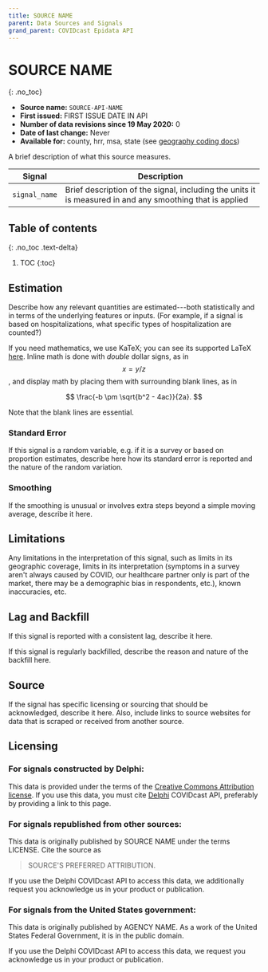 ```yaml
---
title: SOURCE NAME
parent: Data Sources and Signals
grand_parent: COVIDcast Epidata API
---
```


# SOURCE NAME
{: .no_toc}

* **Source name:** `SOURCE-API-NAME`
* **First issued:** FIRST ISSUE DATE IN API
* **Number of data revisions since 19 May 2020:** 0
* **Date of last change:** Never
* **Available for:** county, hrr, msa, state (see [geography coding docs](../covidcast_geography.md))

A brief description of what this source measures.

| Signal | Description |
| --- | --- |
| `signal_name` | Brief description of the signal, including the units it is measured in and any smoothing that is applied |

## Table of contents
{: .no_toc .text-delta}

1. TOC
{:toc}

## Estimation

Describe how any relevant quantities are estimated---both statistically and in
terms of the underlying features or inputs. (For example, if a signal is based
on hospitalizations, what specific types of hospitalization are counted?)

If you need mathematics, we use KaTeX; you can see its supported LaTeX
[here](https://katex.org/docs/supported.html). Inline math is done with *double*
dollar signs, as in $$x = y/z$$, and display math by placing them with
surrounding blank lines, as in

$$
\frac{-b \pm \sqrt{b^2 - 4ac}}{2a}.
$$

Note that the blank lines are essential.

### Standard Error

If this signal is a random variable, e.g. if it is a survey or based on
proportion estimates, describe here how its standard error is reported and the
nature of the random variation.

### Smoothing

If the smoothing is unusual or involves extra steps beyond a simple moving
average, describe it here.

## Limitations

Any limitations in the interpretation of this signal, such as limits in its
geographic coverage, limits in its interpretation (symptoms in a survey aren't
always caused by COVID, our healthcare partner only is part of the market, there
may be a demographic bias in respondents, etc.), known inaccuracies, etc.

## Lag and Backfill

If this signal is reported with a consistent lag, describe it here.

If this signal is regularly backfilled, describe the reason and nature of the
backfill here.

## Source

If the signal has specific licensing or sourcing that should be acknowledged,
describe it here. Also, include links to source websites for data that is
scraped or received from another source.

## Licensing

### For signals constructed by Delphi:

This data is provided under the terms of the [Creative Commons Attribution
license](https://creativecommons.org/licenses/by/4.0/). If you use this data,
you must cite [Delphi](https://delphi.cmu.edu/) COVIDcast API, preferably by
providing a link to this page.

### For signals republished from other sources:

This data is originally published by SOURCE NAME under the terms LICENSE. Cite
the source as

> SOURCE'S PREFERRED ATTRIBUTION.

If you use the Delphi COVIDcast API to access this data, we additionally request
you acknowledge us in your product or publication.

### For signals from the United States government:

This data is originally published by AGENCY NAME. As a work of the United States
Federal Government, it is in the public domain.

If you use the Delphi COVIDcast API to access this data, we request you
acknowledge us in your product or publication.
